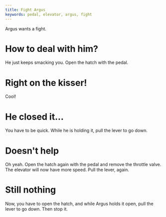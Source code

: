 ```yaml
---
title: Fight Argus
keywords: pedal, elevator, argus, fight
---
```


Argus wants a fight.

# How to deal with him?
He just keeps smacking you. Open the hatch with the pedal.

# Right on the kisser!
Cool!

# He closed it...
You have to be quick. While he is holding it, pull the lever to go down.

# Doesn't help
Oh yeah. Open the hatch again with the pedal and remove the throttle valve. The elevator will now have more speed. Pull the lever, again.

# Still nothing
Now, you have to open the hatch, and while Argus holds it open, pull the lever to go down. Then stop it.
